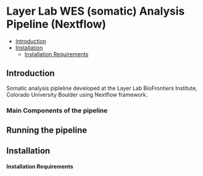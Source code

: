 # Layer Lab WES (somatic) Analysis Pipeline (Nextflow)
-   [Introduction](#Introduction)
-   [Installation](#installation)
    * [Installation Requirements](#installation-requirements)    

## Introduction
Somatic analysis pipleline  developed at the Layer Lab BioFrontiers Institute, Colorado University Boulder using Nextflow framework.

### Main Components of the pipeline

## Running the pipeline


## Installation

#### Installation Requirements


